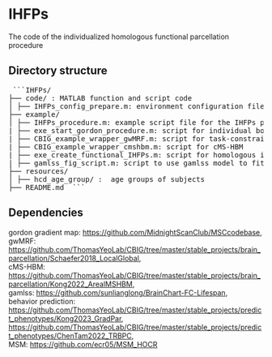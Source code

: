 # IHFPs

The code of the individualized homologous functional parcellation procedure

## Directory structure  
<pre> ```IHFPs/  
├── code/ : MATLAB function and script code  
│ ├── IHFPs_config_prepare.m: environment configuration file  
├── example/  
│ ├── IHFPs_procedure.m: example script file for the IHFPs procedure  
| ├── exe_start_gordon_procedure.m: script for individual boundary map and iterative alignment of boundary map  
| ├── CBIG_example_wrapper_gwMRF.m: script for task-constrained group parcellations  
| ├── CBIG_example_wrapper_cmshbm.m: script for cMS-HBM  
| ├── exe_create_functional_IHFPs.m: script for homologous individual parcellations  
| ├── gamlss_fig_script.m: script to use gamlss model to fit developmental trajectories of global mean functional connectivity  
├── resources/  
│ ├── hcd_age_group/ :  age groups of subjects  
├── README.md  ``` </pre>
  
## Dependencies  
gordon gradient map: https://github.com/MidnightScanClub/MSCcodebase,  
gwMRF: https://github.com/ThomasYeoLab/CBIG/tree/master/stable_projects/brain_parcellation/Schaefer2018_LocalGlobal,  
cMS-HBM: https://github.com/ThomasYeoLab/CBIG/tree/master/stable_projects/brain_parcellation/Kong2022_ArealMSHBM,  
gamlss: https://github.com/sunlianglong/BrainChart-FC-Lifespan,  
behavior prediction: https://github.com/ThomasYeoLab/CBIG/tree/master/stable_projects/predict_phenotypes/Kong2023_GradPar, https://github.com/ThomasYeoLab/CBIG/tree/master/stable_projects/predict_phenotypes/ChenTam2022_TRBPC,  
MSM: https://github.com/ecr05/MSM_HOCR  
